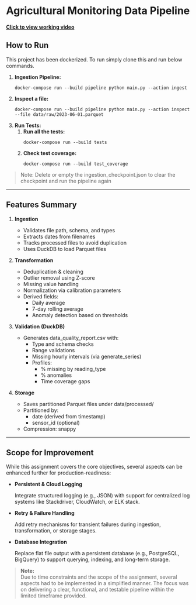 # Agricultural Monitoring Data Pipeline

**[Click to view working video](https://drive.google.com/file/d/1HBSzpqVexRg-A_VxrPnIj35XYGeaWeMI/view?usp=sharing)**

## How to Run

This project has been dockerized.
To run simply clone this and run below commands.
1. **Ingestion Pipeline:**
    ```
    docker-compose run --build pipeline python main.py --action ingest
    ```
2. **Inspect a file:** 
    ```
    docker-compose run --build pipeline python main.py --action inspect --file data/raw/2023-06-01.parquet
    ```
3. **Run Tests:**
    1. **Run all the tests:**
        ```
        docker-compose run --build tests
        ```
    2. **Check test coverage:**
        ```
        docker-compose run --build test_coverage
        ```

> Note: Delete or empty the ingestion_checkpoint.json to clear the checkpoint and run the pipeline again

---
## Features Summary
1. **Ingestion**
    - Validates file path, schema, and types
    - Extracts dates from filenames
    - Tracks processed files to avoid duplication
    - Uses DuckDB to load Parquet files

2. **Transformation**
    - Deduplication & cleaning
    - Outlier removal using Z-score
    - Missing value handling
    - Normalization via calibration parameters
    - Derived fields:
        - Daily average
        - 7-day rolling average
        - Anomaly detection based on thresholds

3. **Validation (DuckDB)**
    - Generates data_quality_report.csv with:
        - Type and schema checks
        - Range validations
        - Missing hourly intervals (via generate_series)
        - Profiles:
            - % missing by reading_type
            - % anomalies
            - Time coverage gaps

4. **Storage**
    - Saves partitioned Parquet files under data/processed/
    - Partitioned by:
        - date (derived from timestamp)
        - sensor_id (optional)
    - Compression: snappy

---
## Scope for Improvement
While this assignment covers the core objectives, several aspects can be enhanced further for production-readiness:
    
- **Persistent & Cloud Logging**  

    Integrate structured logging (e.g., JSON) with support for centralized log systems like Stackdriver, CloudWatch, or ELK stack.

- **Retry & Failure Handling**  

    Add retry mechanisms for transient failures during ingestion, transformation, or storage stages.

- **Database Integration**  

    Replace flat file output with a persistent database (e.g., PostgreSQL, BigQuery) to support querying, indexing, and long-term storage.

> **Note:**  
> Due to time constraints and the scope of the assignment, several aspects had to be implemented in a simplified manner. The focus was on delivering a clear, functional, and testable pipeline within the limited timeframe provided.